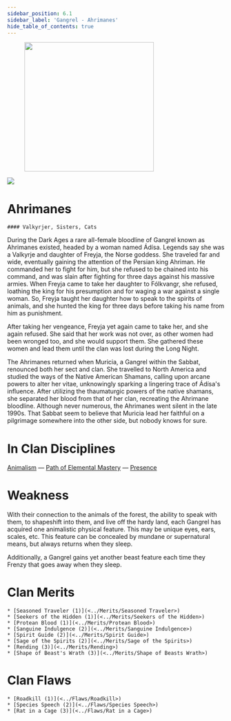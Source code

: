 ```yaml
---
sidebar_position: 6.1
sidebar_label: 'Gangrel - Ahrimanes'
hide_table_of_contents: true
---
```

<figure className="float-right-img">
  <img src="/img/vagrant.png" width='300px' />
  <figcaption style={{ fontSize: '0.85em', color: '#666', textAlign: 'center' }}>

  </figcaption>
</figure>

<img src="/img/clanlogos/ahrimane.png" className="icon-img" />

# Ahrimanes
    #### Valkyrjer, Sisters, Cats

During the Dark Ages a rare all-female bloodline of Gangrel known as Ahrimanes existed, headed by a woman named Ádísa. Legends say she was a Valkyrje and daughter of Freyja, the Norse goddess. She traveled far and wide, eventually gaining the attention of the Persian king Ahriman. He commanded her to fight for him, but she refused to be chained into his command, and was slain after fighting for three days against his massive armies. When Freyja came to take her daughter to Fólkvangr, she refused, loathing the king for his presumption and for waging a war against a single woman. So, Freyja taught her daughter how to speak to the spirits of animals, and she hunted the king for three days before taking his name from him as punishment.

After taking her vengeance, Freyja yet again came to take her, and she again refused. She said that her work was not over, as other women had been wronged too, and she would support them. She gathered these women and lead them until the clan was lost during the Long Night.

The Ahrimanes returned when Muricia, a Gangrel within the Sabbat, renounced both her sect and clan. She travelled to North America and studied the ways of the Native American Shamans, calling upon arcane powers to alter her vitae, unknowingly sparking a lingering trace of Ádísa's influence. After utilizing the thaumaturgic powers of the native shamans, she separated her blood from that of her clan, recreating the Ahrimane bloodline. Although never numerous, the Ahrimanes went silent in the late 1990s. That Sabbat seem to believe that Muricia lead her faithful on a pilgrimage somewhere into the other side, but nobody knows for sure.

# In Clan Disciplines

[Animalism](<../Disciplines/Animalism>) — [Path of Elemental Mastery](<../Disciplines/Path of Elemental Mastery>) — [Presence](<../Disciplines/Presence>)

# Weakness

With their connection to the animals of the forest, the ability to speak with them, to shapeshift into them, and live off the hardy land, each Gangrel has acquired one animalistic physical feature. This may be unique eyes, ears, scales, etc. This feature can be concealed by mundane or supernatural means, but always returns when they sleep.

Additionally, a Gangrel gains yet another beast feature each time they Frenzy that goes away when they sleep.

# Clan Merits

    * [Seasoned Traveler (1)](<../Merits/Seasoned Traveler>)
    * [Seekers of the Hidden (1)](<../Merits/Seekers of the Hidden>)
    * [Protean Blood (1)](<../Merits/Protean Blood>)
    * [Sanguine Indulgence (2)](<../Merits/Sanguine Indulgence>)
    * [Spirit Guide (2)](<../Merits/Spirit Guide>)
    * [Sage of the Spirits (2)](<../Merits/Sage of the Spirits>)
    * [Rending (3)](<../Merits/Rending>)
    * [Shape of Beast's Wrath (3)](<../Merits/Shape of Beasts Wrath>)

# Clan Flaws

    * [Roadkill (1)](<../Flaws/Roadkill>)
    * [Species Speech (2)](<../Flaws/Species Speech>)
    * [Rat in a Cage (3)](<../Flaws/Rat in a Cage>)
